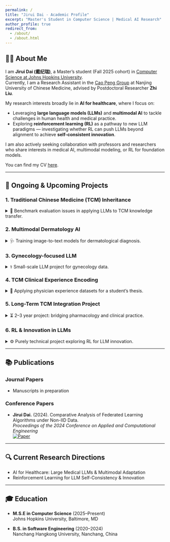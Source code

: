 ```yaml
---
permalink: /
title: "Jirui Dai - Academic Profile"
excerpt: "Master's Student in Computer Science | Medical AI Research"
author_profile: true
redirect_from: 
  - /about/
  - /about.html
---
```


## 👨‍🔬 About Me

I am **Jirui Dai (戴纪瑞)**, a Master’s student (Fall 2025 cohort) in [Computer Science at Johns Hopkins University](https://www.cs.jhu.edu/).  
Currently, I am a Research Assistant in the [Cao Peng Group](https://yxy.njucm.edu.cn/2022/1026/c5740a108197/page.htm) at Nanjing University of Chinese Medicine, advised by Postdoctoral Researcher **Zhi Liu**.  

My research interests broadly lie in **AI for healthcare**, where I focus on:
* Leveraging **large language models (LLMs)** and **multimodal AI** to tackle challenges in human health and medical practice.  
* Exploring **reinforcement learning (RL)** as a pathway to new LLM paradigms — investigating whether RL can push LLMs beyond alignment to achieve **self-consistent innovation**.  

I am also actively seeking collaboration with professors and researchers who share interests in medical AI, multimodal modeling, or RL for foundation models.  

You can find my CV [here](assets/CV-Jirui_DAI.pdf).  

---

## 🧪 Ongoing & Upcoming Projects

### 1. Traditional Chinese Medicine (TCM) Inheritance  
<details>
<summary>🔎 Benchmark evaluation issues in applying LLMs to TCM knowledge transfer.</summary>
Currently focusing on benchmarking and evaluation challenges in adapting LLMs to traditional Chinese medicine knowledge inheritance and clinical adaptation.
</details>

### 2. Multimodal Dermatology AI  
<details>
<summary>🩺 Training image-to-text models for dermatological diagnosis.</summary>
Working on multimodal pipelines for skin disease recognition, currently focusing on image-to-text model training, with weekly progress updates in group meetings.
</details>

### 3. Gynecology-focused LLM  
<details>
<summary>⚕️ Small-scale LLM project for gynecology data.</summary>
Collecting gynecology-specific data. The project is designed as a lightweight adaptation, following methods from the TCM inheritance project.
</details>

### 4. TCM Clinical Experience Encoding  
<details>
<summary>📖 Applying physician experience datasets for a student’s thesis.</summary>
Providing the conceptual framework and guidance for a graduation project based on encoded physician work experience. Data is ready, project not yet started.
</details>

### 5. Long-Term TCM Integration Project  
<details>
<summary>⏳ 2–3 year project: bridging pharmacology and clinical practice.</summary>
A large-scale, multi-year effort to connect **TCM pharmacology** with **clinical applications** using LLMs. Currently in the data collection phase.
</details>

### 6. RL & Innovation in LLMs  
<details>
<summary>⚙️ Purely technical project exploring RL for LLM innovation.</summary>
Developing a **data-agnostic methodology** to test whether RL can enable LLMs to learn *new skills* by composing atomic operations, moving beyond human preference alignment.  
Key references:  
- [From f(x) and g(x) to f(g(x)): LLMs Learn New Skills in RL by Composing Old Ones](https://husky-morocco-f72.notion.site/From-f-x-and-g-x-to-f-g-x-LLMs-Learn-New-Skills-in-RL-by-Composing-Old-Ones-2499aba4486f802c8108e76a12af3020)  
- [RL’s Razor: On the Proper Use of RL in Post-Training](https://arxiv.org/abs/2509.04259v1)  
</details>

---

 ## 📚 Publications

### Journal Papers
* Manuscripts in preparation

### Conference Papers
* **Jirui Dai.** (2024). Comparative Analysis of Federated Learning Algorithms under Non-IID Data.  
  *Proceedings of the 2024 Conference on Applied and Computational Engineering*  
  [![Paper](https://img.shields.io/badge/PDF-Paper-9cf?style=flat-square)](https://www.researchgate.net/publication/382753798_Comparative_analysis_of_federated_learning_algorithms_under_non-IID_data) 

---

## 🔍 Current Research Directions
* AI for Healthcare: Large Medical LLMs & Multimodal Adaptation  
* Reinforcement Learning for LLM Self-Consistency & Innovation 

---

## 🎓 Education
* **M.S.E in Computer Science** (2025–Present)  
  Johns Hopkins University, Baltimore, MD  

* **B.S. in Software Engineering** (2020–2024)  
  Nanchang Hangkong University, Nanchang, China
